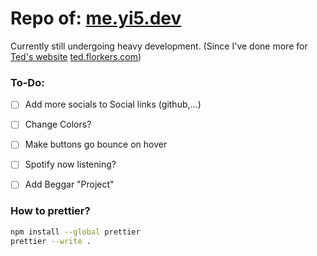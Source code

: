 # Repo of: [me.yi5.dev](https://me.yi5.dev)

Currently still undergoing heavy development. (Since I've done more for [Ted's website](https://github.com/Ted6828/Ted.florkers.com) [ted.florkers.com](https://ted.florkers.com))

### To-Do:

 - [ ] Add more socials to Social links (github,...)
 - [ ] Change Colors?
 - [ ] Make buttons go bounce on hover
 - [ ] Spotify now listening?
 - [ ] Add Beggar "Project"


### How to prettier?

```bash
npm install --global prettier
prettier --write .
```